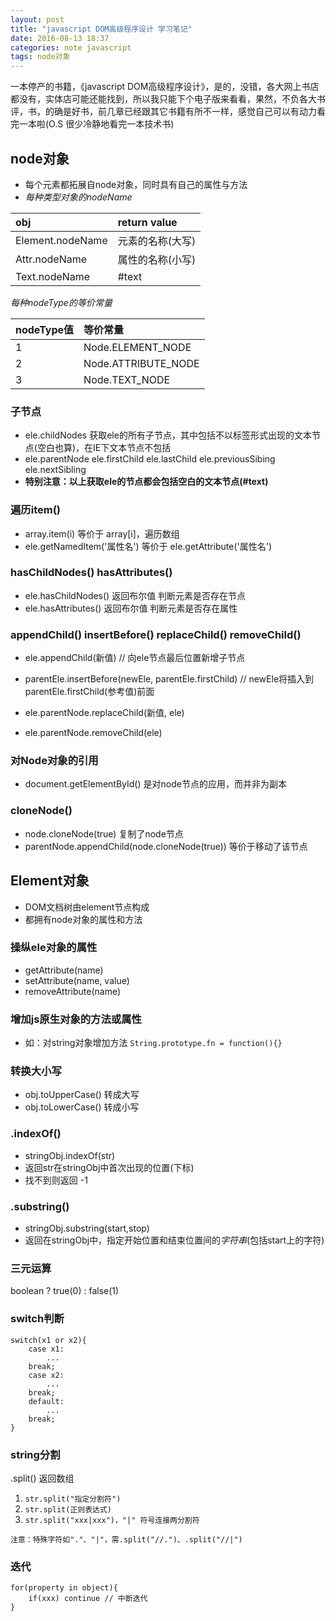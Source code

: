 ```yaml
---
layout: post
title: "javascript DOM高级程序设计 学习笔记"
date: 2016-08-13 18:37
categories: note javascript
tags: node对象
---
```




一本停产的书籍，《javascript DOM高级程序设计》，是的，没错，各大网上书店都没有，实体店可能还能找到，所以我只能下个电子版来看看，果然，不负各大书评，书，的确是好书，前几章已经跟其它书籍有所不一样，感觉自己可以有动力看完一本啦(O.S 很少冷静地看完一本技术书)




## node对象
- 每个元素都拓展自node对象，同时具有自己的属性与方法
- *每种类型对象的nodeName*

| obj              | return value     |
| :------          | :------          |
| Element.nodeName | 元素的名称(大写) |
| Attr.nodeName    | 属性的名称(小写) |
| Text.nodeName    | #text            |

*每种nodeType的等价常量*

| nodeType值 | 等价常量            |
| :------    | :------             |
| 1          | Node.ELEMENT_NODE   |
| 2          | Node.ATTRIBUTE_NODE |
| 3          | Node.TEXT_NODE      |

### 子节点
- ele.childNodes 获取ele的所有子节点，其中包括不以标签形式出现的文本节点(空白也算)，在IE下文本节点不包括
- ele.parentNode ele.firstChild ele.lastChild ele.previousSibing ele.nextSibling
- **特别注意：以上获取ele的节点都会包括空白的文本节点(#text)**

### 遍历item()
- array.item(i) 等价于 array[i]，遍历数组
- ele.getNamedItem('属性名') 等价于 ele.getAttribute('属性名')

### hasChildNodes() hasAttributes()
- ele.hasChildNodes() 返回布尔值 判断元素是否存在节点
- ele.hasAttributes() 返回布尔值 判断元素是否存在属性

### appendChild() insertBefore() replaceChild() removeChild()
- ele.appendChild(新值) // 向ele节点最后位置新增子节点  

- parentEle.insertBefore(newEle, parentEle.firstChild) // newEle将插入到parentEle.firstChild(参考值)前面  

- ele.parentNode.replaceChild(新值, ele)  

- ele.parentNode.removeChild(ele)

### 对Node对象的引用
- document.getElementById() 是对node节点的应用，而并非为副本

### cloneNode()
- node.cloneNode(true) 复制了node节点
- parentNode.appendChild(node.cloneNode(true)) 等价于移动了该节点

## Element对象
- DOM文档树由element节点构成
- 都拥有node对象的属性和方法

### 操纵ele对象的属性
- getAttribute(name)
- setAttribute(name, value)
- removeAttribute(name)

### 增加js原生对象的方法或属性
- 如：对string对象增加方法
  `String.prototype.fn = function(){}`

### 转换大小写
- obj.toUpperCase() 转成大写
- obj.toLowerCase() 转成小写

### .indexOf()
- stringObj.indexOf(str)
- 返回str在stringObj中首次出现的位置(下标)
- 找不到则返回 -1

### .substring()
- stringObj.substring(start,stop)
- 返回在stringObj中，指定开始位置和结束位置间的*字符串*(包括start上的字符)

### 三元运算
boolean ? true(0) : false(1)

### switch判断
```
switch(x1 or x2){
    case x1:
        ...
    break;
    case x2:
        ...
    break;
    default:
        ...
    break;
}
```

### string分割
.split() 返回数组

1. `str.split("指定分割符")`
2. `str.split(正则表达式)`
3. `str.split("xxx|xxx")，"|" 符号连接两分割符`

`注意：特殊字符如"."、"|"，需.split("//.")、.split("//|")`

### 迭代
```
for(property in object){
    if(xxx) continue // 中断迭代
}
```
